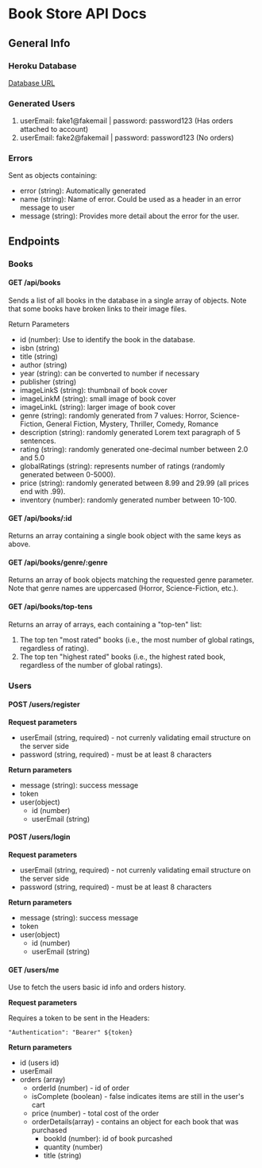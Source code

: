 # Book Store API Docs

## General Info

### Heroku Database

[Database URL](https://sensationnel-maison-12931.herokuapp.com)

### Generated Users

1. userEmail: fake1@fakemail | password: password123 (Has orders attached to account)
2. userEmail: fake2@fakemail | password: password123 (No orders)

### Errors

Sent as objects containing:

- error (string): Automatically generated
- name (string): Name of error. Could be used as a header in an error message to user
- message (string): Provides more detail about the error for the user.

## Endpoints

### Books

#### GET /api/books

Sends a list of all books in the database in a single array of objects. Note that some books have broken links to their image files.

Return Parameters

- id (number): Use to identify the book in the database.
- isbn (string)
- title (string)
- author (string)
- year (string): can be converted to number if necessary
- publisher (string)
- imageLinkS (string): thumbnail of book cover
- imageLinkM (string): small image of book cover
- imageLinkL (string): larger image of book cover
- genre (string): randomly generated from 7 values: Horror, Science-Fiction, General Fiction, Mystery, Thriller, Comedy, Romance
- description (string): randomly generated Lorem text paragraph of 5 sentences.
- rating (string): randomly generated one-decimal number between 2.0 and 5.0
- globalRatings (string): represents number of ratings (randomly generated between 0-5000).
- price (string): randomly generated between 8.99 and 29.99 (all prices end with .99).
- inventory (number): randomly generated number between 10-100.

#### GET /api/books/:id

Returns an array containing a single book object with the same keys as above.

#### GET /api/books/genre/:genre

Returns an array of book objects matching the requested genre parameter. Note that genre names are uppercased (Horror, Science-Fiction, etc.).

#### GET /api/books/top-tens

Returns an array of arrays, each containing a "top-ten" list:
1. The top ten "most rated" books (i.e., the most number of global ratings, regardless of rating).
2. The top ten "highest rated" books (i.e., the highest rated book, regardless of the number of global ratings).

### Users

#### POST /users/register

**Request parameters**

- userEmail (string, required) - not currenly validating email structure on the server side
- password (string, required) - must be at least 8 characters

**Return parameters**

- message (string): success message
- token
- user(object)
  - id (number)
  - userEmail (string)
 
#### POST /users/login

**Request parameters**

- userEmail (string, required) - not currenly validating email structure on the server side
- password (string, required) - must be at least 8 characters

**Return parameters**

- message (string): success message
- token
- user(object)
  - id (number)
  - userEmail (string)

#### GET /users/me

Use to fetch the users basic id info and orders history.

**Request parameters**

Requires a token to be sent in the Headers:

`"Authentication": "Bearer" ${token}`

**Return parameters**

- id (users id)
- userEmail
- orders (array)
  - orderId (number) - id of order
  - isComplete (boolean) - false indicates items are still in the user's cart
  - price (number) - total cost of the order
  - orderDetails(array) - contains an object for each book that was purchased
    - bookId (number): id of book purcashed
    - quantity (number)
    - title (string)
